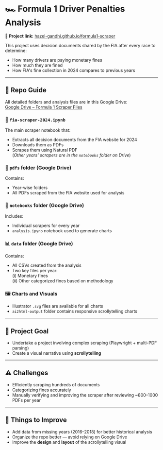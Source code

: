 # 🏎️ Formula 1 Driver Penalties Analysis

**🔗 Project link:** [hazel-gandhi.github.io/formula1-scraper](https://hazel-gandhi.github.io/formula1-scraper/)

This project uses decision documents shared by the FIA after every race to determine:
- How many drivers are paying monetary fines
- How much they are fined
- How FIA's fine collection in 2024 compares to previous years

---

## 📁 Repo Guide

All detailed folders and analysis files are in this Google Drive:  
[Google Drive – Formula 1 Scraper Files](https://drive.google.com/drive/u/0/folders/1PMPUe7h7ya4IRPY8MhqS6okQuu6T8ySd)

### 🧹 `fia-scraper-2024.ipynb`
The main scraper notebook that:
- Extracts all decision documents from the FIA website for 2024
- Downloads them as PDFs
- Scrapes them using Natural PDF  
(*Other years' scrapers are in the `notebooks` folder on Drive*)

### 📄 `pdfs` folder (Google Drive)
Contains:
- Year-wise folders
- All PDFs scraped from the FIA website used for analysis

### 📓 `notebooks` folder (Google Drive)
Includes:
- Individual scrapers for every year
- `analysis.ipynb` notebook used to generate charts

### 📊 `data` folder (Google Drive)
Contains:
- All CSVs created from the analysis
- Two key files per year:  
  (i) Monetary fines  
  (ii) Other categorized fines based on methodology

### 🖼️ Charts and Visuals
- Illustrator `.svg` files are available for all charts
- `ai2html-output` folder contains responsive scrollytelling charts

---

## 🎯 Project Goal

- Undertake a project involving complex scraping (Playwright + multi-PDF parsing)
- Create a visual narrative using **scrollytelling**

---

## ⚠️ Challenges

- Efficiently scraping hundreds of documents
- Categorizing fines accurately
- Manually verifying and improving the scraper after reviewing ~800–1000 PDFs per year

---

## 🔧 Things to Improve

- Add data from missing years (2016–2018) for better historical analysis
- Organize the repo better — avoid relying on Google Drive
- Improve the **design** and **layout** of the scrollytelling visual
